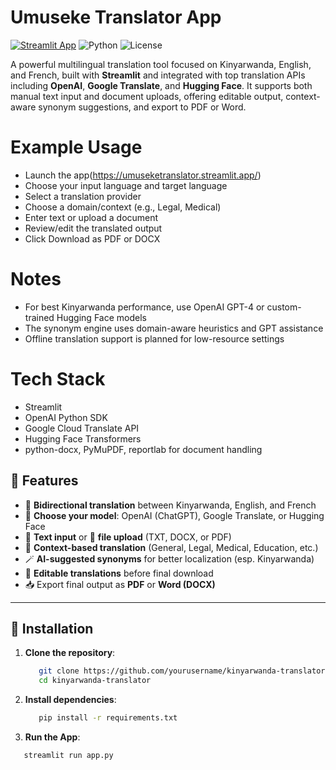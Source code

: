 # Umuseke Translator App

[![Streamlit App](https://img.shields.io/badge/Streamlit-Live%20App-brightgreen?logo=streamlit)](https://your-streamlit-url.streamlit.app/)
![Python](https://img.shields.io/badge/Python-3.9+-blue.svg)
![License](https://img.shields.io/badge/License-MIT-yellow.svg)

A powerful multilingual translation tool focused on Kinyarwanda, English, and French, built with **Streamlit** and integrated with top translation APIs including **OpenAI**, **Google Translate**, and **Hugging Face**. It supports both manual text input and document uploads, offering editable output, context-aware synonym suggestions, and export to PDF or Word.

 # Example Usage
   - Launch the app(https://umuseketranslator.streamlit.app/)
   - Choose your input language and target language
   - Select a translation provider
   - Choose a domain/context (e.g., Legal, Medical)
   - Enter text or upload a document
   - Review/edit the translated output
   - Click Download as PDF or DOCX

# Notes
- For best Kinyarwanda performance, use OpenAI GPT-4 or custom-trained Hugging Face models
- The synonym engine uses domain-aware heuristics and GPT assistance
- Offline translation support is planned for low-resource settings

# Tech Stack
   - Streamlit   
   - OpenAI Python SDK   
   - Google Cloud Translate API   
   - Hugging Face Transformers   
   - python-docx, PyMuPDF, reportlab for document handling

## 🚀 Features

- 🔁 **Bidirectional translation** between Kinyarwanda, English, and French
- 🧠 **Choose your model**: OpenAI (ChatGPT), Google Translate, or Hugging Face
- 📝 **Text input** or 📄 **file upload** (TXT, DOCX, or PDF)
- 🎯 **Context-based translation** (General, Legal, Medical, Education, etc.)
- 🪄 **AI-suggested synonyms** for better localization (esp. Kinyarwanda)
- 🧾 **Editable translations** before final download
- 📥 Export final output as **PDF** or **Word (DOCX)**

---

## 🧰 Installation

1. **Clone the repository**:
   ```bash
      git clone https://github.com/yourusername/kinyarwanda-translator.git
      cd kinyarwanda-translator

2. **Install  dependencies**:
   ```bash
      pip install -r requirements.txt
3. **Run the App**:
  ```bash
     streamlit run app.py

